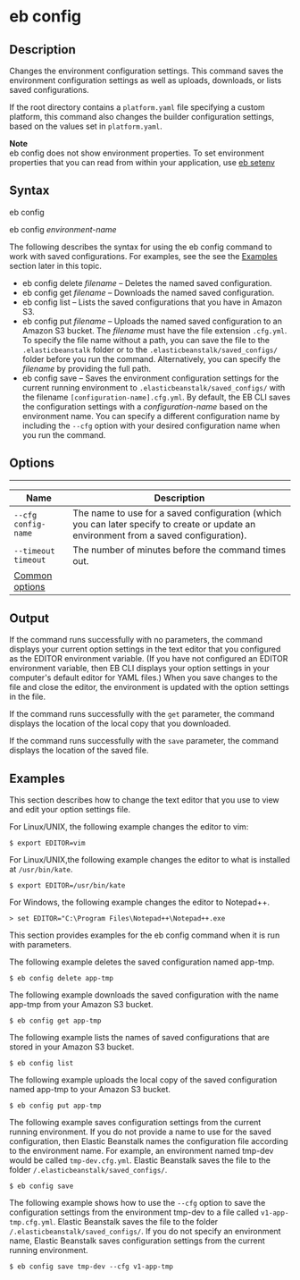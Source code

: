 # eb config<a name="eb3-config"></a>

## Description<a name="eb3-configdescription"></a>

Changes the environment configuration settings\. This command saves the environment configuration settings as well as uploads, downloads, or lists saved configurations\.

If the root directory contains a `platform.yaml` file specifying a custom platform, this command also changes the builder configuration settings, based on the values set in `platform.yaml`\.

**Note**  
eb config does not show environment properties\. To set environment properties that you can read from within your application, use [eb setenv](environment-configuration-methods-after.md#configuration-options-after-ebcli-ebsetenv)

## Syntax<a name="eb3-configsyntax"></a>

 eb config 

 eb config *environment\-name* 

The following describes the syntax for using the eb config command to work with saved configurations\. For examples, see the see the [Examples](#eb3-configexample) section later in this topic\.
+ eb config delete *filename*  – Deletes the named saved configuration\.
+ eb config get *filename* – Downloads the named saved configuration\.
+ eb config list – Lists the saved configurations that you have in Amazon S3\.
+ eb config put *filename* – Uploads the named saved configuration to an Amazon S3 bucket\. The *filename* must have the file extension `.cfg.yml`\. To specify the file name without a path, you can save the file to the `.elasticbeanstalk` folder or to the `.elasticbeanstalk/saved_configs/` folder before you run the command\. Alternatively, you can specify the *filename* by providing the full path\.
+ eb config save – Saves the environment configuration settings for the current running environment to `.elasticbeanstalk/saved_configs/` with the filename `[configuration-name].cfg.yml`\. By default, the EB CLI saves the configuration settings with a *configuration\-name* based on the environment name\. You can specify a different configuration name by including the `--cfg` option with your desired configuration name when you run the command\.

## Options<a name="eb3-configoptions"></a>


****  

|  Name  |  Description  | 
| --- | --- | 
|  `--cfg config-name`  |  The name to use for a saved configuration \(which you can later specify to create or update an environment from a saved configuration\)\.  | 
|  `--timeout timeout`  |  The number of minutes before the command times out\.  | 
|  [Common options](eb3-cmd-options.md)  |  | 

## Output<a name="eb3-configoutput"></a>

If the command runs successfully with no parameters, the command displays your current option settings in the text editor that you configured as the EDITOR environment variable\. \(If you have not configured an EDITOR environment variable, then EB CLI displays your option settings in your computer's default editor for YAML files\.\) When you save changes to the file and close the editor, the environment is updated with the option settings in the file\.

If the command runs successfully with the `get` parameter, the command displays the location of the local copy that you downloaded\.

If the command runs successfully with the `save` parameter, the command displays the location of the saved file\.

## Examples<a name="eb3-configexample"></a>

This section describes how to change the text editor that you use to view and edit your option settings file\.

For Linux/UNIX, the following example changes the editor to vim:

```
$ export EDITOR=vim
```

For Linux/UNIX,the following example changes the editor to what is installed at `/usr/bin/kate`\.

```
$ export EDITOR=/usr/bin/kate
```

For Windows, the following example changes the editor to Notepad\+\+\.

```
> set EDITOR="C:\Program Files\Notepad++\Notepad++.exe
```

This section provides examples for the eb config command when it is run with parameters\.

The following example deletes the saved configuration named app\-tmp\.

```
$ eb config delete app-tmp
```

The following example downloads the saved configuration with the name app\-tmp from your Amazon S3 bucket\.

```
$ eb config get app-tmp
```

The following example lists the names of saved configurations that are stored in your Amazon S3 bucket\.

```
$ eb config list
```

The following example uploads the local copy of the saved configuration named app\-tmp to your Amazon S3 bucket\.

```
$ eb config put app-tmp
```

The following example saves configuration settings from the current running environment\. If you do not provide a name to use for the saved configuration, then Elastic Beanstalk names the configuration file according to the environment name\. For example, an environment named tmp\-dev would be called `tmp-dev.cfg.yml`\. Elastic Beanstalk saves the file to the folder `/.elasticbeanstalk/saved_configs/`\.

```
$ eb config save
```

The following example shows how to use the `--cfg` option to save the configuration settings from the environment tmp\-dev to a file called `v1-app-tmp.cfg.yml`\. Elastic Beanstalk saves the file to the folder `/.elasticbeanstalk/saved_configs/`\. If you do not specify an environment name, Elastic Beanstalk saves configuration settings from the current running environment\.

```
$ eb config save tmp-dev --cfg v1-app-tmp
```